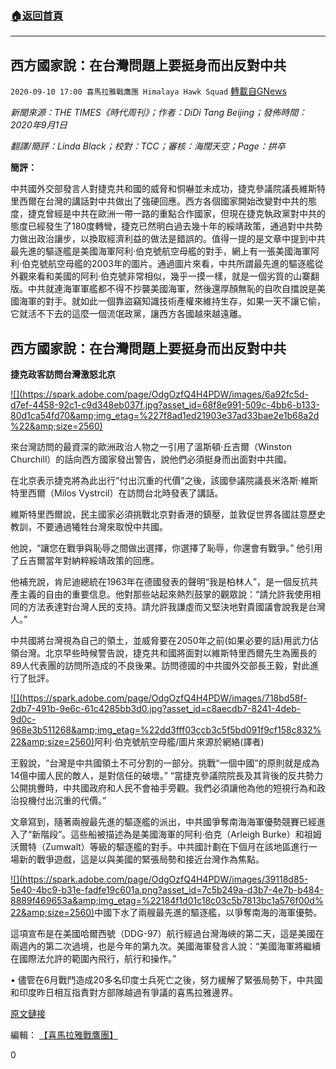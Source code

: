 ###  [:house:返回首頁](https://github.com/ourhimalayas/txt)
---

## 西方國家說：在台灣問題上要挺身而出反對中共
`2020-09-10 17:00 喜馬拉雅戰鷹團 Himalaya Hawk Squad` [轉載自GNews](https://gnews.org/zh-hant/346544/)

*新聞來源：THE TIMES《時代周刊》；作者：DiDi Tang Beijing；發佈時間： 2020年9月1日*

*翻譯/簡評：Linda Black；校對：TCC；審核：海闊天空；Page：拱卒*

**簡評：**

中共國外交部發言人對捷克共和國的威脅和恫嚇並未成功，捷克參議院議長維斯特里西爾在台灣的講話對中共做出了強硬回應。西方各個國家開始改變對中共的態度，捷克曾經是中共在歐洲一帶一路的重點合作國家，但現在捷克執政黨對中共的態度已經發生了180度轉彎，捷克已然明白過去幾十年的綏靖政策，通過對中共勢力做出政治讓步，以換取經濟利益的做法是錯誤的。值得一提的是文章中提到中共最先進的驅逐艦是美國海軍阿利·伯克號航空母艦的對手，網上有一張美國海軍阿利·伯克號航空母艦的2003年的圖片。通過圖片來看，中共所謂最先進的驅逐艦從外觀來看和美國的阿利·伯克號非常相似，幾乎一摸一樣，就是一個劣質的山寨翻版。中共就連海軍軍艦都不得不抄襲美國海軍，然後還厚顏無恥的自吹自擂說是美國海軍的對手。就如此一個靠盜竊知識技術產權來維持生存，如果一天不讓它偷，它就活不下去的這麼一個流氓政黨，讓西方各國越來越遠離。

##  **西方國家說：在台灣問題上要挺身而出反對中共** 

**捷克政客訪問台灣激怒北京**

[!\[\](https://spark.adobe.com/page/OdgOzfQ4H4PDW/images/6a92fc5d-d7ef-4458-92c1-c9d348eb037f.jpg?asset_id=68f8e991-509c-4bb6-b133-80d1ca54fd70&amp;img_etag=%227f8ad1ed21903e37ad33bae2e1b68a2d%22&amp;size=2560)](https://spark.adobe.com/page/OdgOzfQ4H4PDW/images/6a92fc5d-d7ef-4458-92c1-c9d348eb037f.jpg?asset_id=68f8e991-509c-4bb6-b133-80d1ca54fd70&amp;img_etag=%227f8ad1ed21903e37ad33bae2e1b68a2d%22&amp;size=1024)

來台灣訪問的最資深的歐洲政治人物之一引用了溫斯頓·丘吉爾（Winston Churchill）的話向西方國家發出警告，說他們必須挺身而出面對中共國。

在北京表示捷克將為此出行“付出沉重的代價”之後，該國參議院議長米洛斯·維斯特里西爾（Milos Vystrcil）在訪問台北時發表了講話。

維斯特里西爾說，民主國家必須挑戰北京對香港的鎮壓，並敦促世界各國註意歷史教訓，不要通過犧牲台灣來取悅中共國。

他說，“讓您在戰爭與恥辱之間做出選擇，你選擇了恥辱，你還會有戰爭。” 他引用了丘吉爾當年對納粹綏靖政策的回應。

他補充說，肯尼迪總統在1963年在德國發表的聲明“我是柏林人”，是一個反抗共產主義的自由的重要信息。他對那些站起來熱烈鼓掌的觀眾說：“請允許我使用相同的方法表達對台灣人民的支持。請允許我謙虛而又堅決地對貴國議會說我是台灣人。”

中共國將台灣視為自己的領土，並威脅要在2050年之前(如果必要的話)用武力佔領台灣。北京早些時候警告說，捷克共和國將面對以維斯特里西爾先生為團長的89人代表團的訪問所造成的不良後果。訪問德國的中共國外交部長王毅，對此進行了批評。

[!\[\](https://spark.adobe.com/page/OdgOzfQ4H4PDW/images/718bd58f-2db7-491b-9e6c-61c4285bb3d0.jpg?asset_id=c8aecdb7-8241-4deb-9d0c-968e3b511268&amp;img_etag=%22dd3fff03ccb3c5f5bd091f9cf158c832%22&amp;size=2560)](https://spark.adobe.com/page/OdgOzfQ4H4PDW/images/718bd58f-2db7-491b-9e6c-61c4285bb3d0.jpg?asset_id=c8aecdb7-8241-4deb-9d0c-968e3b511268&amp;img_etag=%22dd3fff03ccb3c5f5bd091f9cf158c832%22&amp;size=1024)阿利·伯克號航空母艦/圖片來源於網絡(譯者)

王毅說，“台灣是中共國領土不可分割的一部分。挑戰“一個中國”的原則就是成為14億中國人民的敵人，是對信任的破壞。” “當捷克參議院院長及其背後的反共勢力公開挑釁時，中共國政府和人民不會袖手旁觀。我們必須讓他為他的短視行為和政治投機付出沉重的代價。”

文章寫到，隨著兩艘最先進的驅逐艦的派出，中共國爭奪南海海軍優勢競賽已經進入了“新階段”。這些船被描述為是美國海軍的阿利·伯克（Arleigh Burke）和祖姆沃爾特（Zumwalt）等級的驅逐艦的對手。中共國計劃在下個月在該地區進行一場新的戰爭遊戲，這是以與美國的緊張局勢和接近台灣作為焦點。

[!\[\](https://spark.adobe.com/page/OdgOzfQ4H4PDW/images/39118d85-5e40-4bc9-b31e-fadfe19c601a.png?asset_id=7c5b249a-d3b7-4e7b-b484-8889f469653a&amp;img_etag=%22184f1d01c18c03c5b7813bc1a576f00d%22&amp;size=2560)](https://spark.adobe.com/page/OdgOzfQ4H4PDW/images/39118d85-5e40-4bc9-b31e-fadfe19c601a.png?asset_id=7c5b249a-d3b7-4e7b-b484-8889f469653a&amp;img_etag=%22184f1d01c18c03c5b7813bc1a576f00d%22&amp;size=1024)中國下水了兩艘最先進的驅逐艦，以爭奪南海的海軍優勢。

這項宣布是在美國哈爾西號（DDG-97）航行經過台灣海峽的第二天，這是美國在兩週內的第二次過境，也是今年的第九次。美國海軍發言人說：“美國海軍將繼續在國際法允許的範圍內飛行，航行和操作。”

• 儘管在6月戰鬥造成20多名印度士兵死亡之後，努力緩解了緊張局勢下，中共國和印度昨日相互指責對方部隊越過有爭議的喜馬拉雅邊界。

[原文鏈接](https://www.thetimes.co.uk/article/stand-up-to-china-on-taiwan-west-told-76g2ztnbp)

編輯： [【喜馬拉雅戰鷹團】](https://spark.adobe.com/page/OdgOzfQ4H4PDW/)

0
